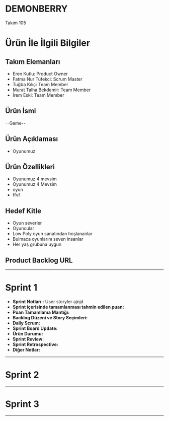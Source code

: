 # DEMONBERRY

Takım 105

# Ürün İle İlgili Bilgiler

## Takım Elemanları

- Eren Kutlu: Product Owner
- Fatma Nur Tüfekci: Scrum Master
- Tuğba Kılıç: Team Member
- Murat Talha Bekdemir: Team Member
- İrem Eski: Team Member

## Ürün İsmi

--Game--

## Ürün Açıklaması

- Oyunumuz 

## Ürün Özellikleri

- Oyunumuz 4 mevsim 
- Oyunumuz 4 Mevsim
- oyun
- ffvf

## Hedef Kitle

- Oyun severler
- Oyuncular
- Low Poly oyun sanatından hoşlananlar
- Bulmaca oyunlarını seven insanlar
- Her yaş grubuna uygun

## Product Backlog URL

---

# Sprint 1

- **Sprint Notları:**: User storyler ajnjd
- **Sprint içerisinde tamamlanması tahmin edilen puan:**
- **Puan Tamamlama Mantığı:**
- **Backlog Düzeni ve Story Seçimleri:**
- **Daily Scrum:**
- **Sprint Board Update:**
- **Ürün Durumu:**
- **Sprint Review:**
- **Sprint Retrospective:**
- **Diğer Notlar:**

---

# Sprint 2

---

# Sprint 3

---












